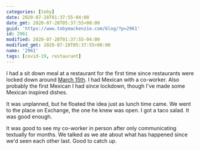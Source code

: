 ```yaml
---
categories: [toby]
date: 2020-07-28T01:37:55-04:00
date_gmt: 2020-07-28T05:37:55+00:00
guid: 'https://www.tobymackenzie.com/blog/?p=2961'
id: 2961
modified: 2020-07-28T01:37:55-04:00
modified_gmt: 2020-07-28T05:37:55+00:00
name: '2961'
tags: [covid-19, restaurant]
---
```


I had a sit down meal at a restaurant for the first time since restaurants were locked down around [March 15th](/content/blog/2020/03/16/2712.md).  I had Mexican with a co-worker.<!--more-->  Also probably the first Mexican I had since lockdown, though I've made some Mexican inspired dishes.

It was unplanned, but he floated the idea just as lunch time came.  We went to the place on Exchange, the one he knew was open.  I got a taco salad.  It was good enough.

It was good to see my co-worker in person after only communicating textually for months.  We talked as we ate about what has happened since we'd seen each other last.  Good to catch up.
